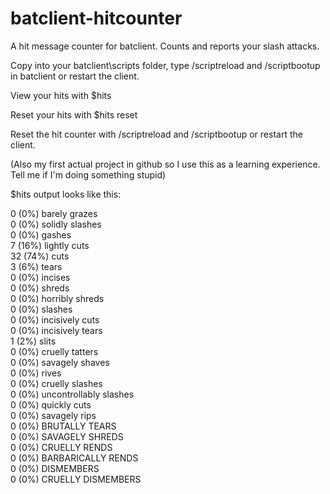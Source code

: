 # batclient-hitcounter
A hit message counter for batclient. 
Counts and reports your slash attacks.

Copy into your batclient\scripts folder, type /scriptreload and /scriptbootup in batclient or restart the client. 

View your hits with $hits

Reset your hits with $hits reset

Reset the hit counter with /scriptreload and /scriptbootup or restart the client.

(Also my first actual project in github so I use this as a learning experience. Tell me if I'm doing something stupid)

$hits output looks like this:

0 (0%) barely grazes<br>
0 (0%) solidly slashes<br>
0 (0%) gashes<br>
7 (16%) lightly cuts<br>
32 (74%) cuts<br>
3 (6%) tears<br>
0 (0%) incises<br>
0 (0%) shreds<br>
0 (0%) horribly shreds<br>
0 (0%) slashes<br>
0 (0%) incisively cuts<br>
0 (0%) incisively tears<br>
1 (2%) slits<br>
0 (0%) cruelly tatters<br>
0 (0%) savagely shaves<br>
0 (0%) rives<br>
0 (0%) cruelly slashes<br>
0 (0%) uncontrollably slashes<br>
0 (0%) quickly cuts<br>
0 (0%) savagely rips<br>
0 (0%) BRUTALLY TEARS<br>
0 (0%) SAVAGELY SHREDS<br>
0 (0%) CRUELLY RENDS<br>
0 (0%) BARBARICALLY RENDS<br>
0 (0%) DISMEMBERS<br>
0 (0%) CRUELLY DISMEMBERS<br>